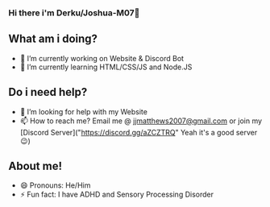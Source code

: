 ### Hi there i'm Derku/Joshua-M07👋

## What am i doing? 
- 🔭 I’m currently working on Website & Discord Bot
- 🌱 I’m currently learning HTML/CSS/JS and Node.JS

## Do i need help?
- 🤔 I’m looking for help with my Website
- 📫 How to reach me? Email me @ jjmatthews2007@gmail.com or join my [Discord Server]("https://discord.gg/aZCZTRQ" Yeah it's a good server 😉)

## About me!
- 😄 Pronouns: He/Him
- ⚡ Fun fact: I have ADHD and Sensory Processing Disorder
